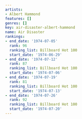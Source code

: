 ```yaml
---
artists:
- Albert Hammond
features: []
genres: []
key: air-disaster-albert-hammond
name: Air Disaster
rankings:
- end_date: '1974-07-05'
  rank: 96
  ranking_list: Billboard Hot 100
  start_date: '1974-06-29'
- end_date: '1974-07-12'
  rank: 87
  ranking_list: Billboard Hot 100
  start_date: '1974-07-06'
- end_date: '1974-07-19'
  rank: 81
  ranking_list: Billboard Hot 100
  start_date: '1974-07-13'
- end_date: '1974-07-26'
  rank: 92
  ranking_list: Billboard Hot 100
  start_date: '1974-07-20'
---
```


